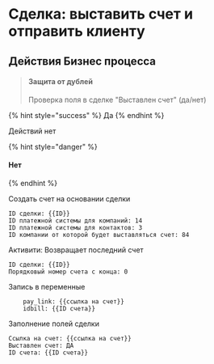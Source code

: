 # Сделка: выставить счет и отправить клиенту

## Действия Бизнес процесса

> #### Защита от дублей 
>
> Проверка поля в сделке "Выставлен счет" \(да/нет\)

{% hint style="success" %}
Да
{% endhint %}

Действий нет

{% hint style="danger" %}
#### Нет
{% endhint %}

Создать счет на основании сделки

```text
ID сделки: {{ID}}	
ID платежной системы для компаний: 14	
ID платежной системы для контактов: 3
ID компании от которой будет выставляться счет: 84
```

Активити: Возвращает последний счет

```text
ID сделки: {{ID}}	
Порядковый номер счета с конца: 0
```

Запись в переменные

```text
	pay_link: {{ссылка на счет}}
	idbill: {{ID счета}}
```

Заполнение полей сделки

```text
Ссылка на счет: {{ссылка на счет}}
Выставлен счет: ДА
ID счета: {{ID счета}}

```


